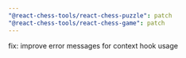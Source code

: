 ```yaml
---
"@react-chess-tools/react-chess-puzzle": patch
"@react-chess-tools/react-chess-game": patch
---
```


fix: improve error messages for context hook usage
